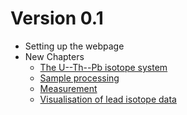 # Version 0.1 

* Setting up the webpage
* New Chapters
  - [The U--Th--Pb isotope system](isotope_system.qmd)
  - [Sample processing](sample_processing.qmd)
  - [Measurement](measurement.qmd)
  - [Visualisation of lead isotope data](visualisation.qmd)